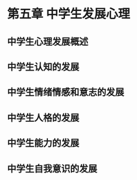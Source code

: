 # 第五章 中学生发展心理

## 中学生心理发展概述

## 中学生认知的发展

## 中学生情绪情感和意志的发展

## 中学生人格的发展

## 中学生能力的发展

## 中学生自我意识的发展
